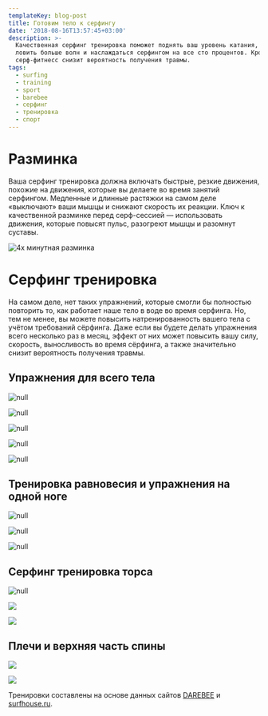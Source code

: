 ```yaml
---
templateKey: blog-post
title: Готовим тело к серфингу
date: '2018-08-16T13:57:45+03:00'
description: >-
  Качественная серфинг тренировка поможет поднять ваш уровень катания, поможет
  ловить больше волн и наслаждаться серфингом на все сто процентов. Кроме того,
  серф-фитнесс снизит вероятность получения травмы.
tags:
  - surfing
  - training
  - sport
  - barebee
  - серфинг
  - тренировка
  - спорт
---
```

# Разминка

Ваша серфинг тренировка должна включать быстрые, резкие движения, похожие на движения, которые вы делаете во время занятий серфингом. Медленные и длинные растяжки на самом деле «выключают» ваши мышцы и снижают скорость их реакции. Ключ к качественной разминке перед серф-сессией — использовать движения, которые повысят пульс, разогреют мышцы и разомнут суставы.

![4х минутная разминка](/img/4-minute-warmup-workout.jpg)

# Серфинг тренировка

На самом деле, нет таких упражнений, которые смогли бы полностью повторить то, как работает наше тело в воде во время серфинга. Но, тем не менее, вы можете повысить натренированность вашего тела c учётом требований сёрфинга. Даже если вы будете делать упражнения всего несколько раз в месяц, эффект от них может повысить вашу силу, скорость, выносливость во время сёрфинга, а также значительно снизит вероятность получения травмы.

## Упражнения для всего тела

![null](/img/tripitaka-workout.jpg)

![null](/img/wrestler-workout.jpg)

![null](/img/thick-and-wide-workout.jpg)

![null](/img/monster-is-loose-workout.jpg)

![null](/img/powerbuilt-workout.jpg)

## Тренировка равновесия и упражнения на одной ноге

![null](/img/coordinator-workout.jpg)

![null](/img/cardio-balance-workout.jpg)

![null](/img/balance-and-coordination-workout.jpg)

## Серфинг тренировка торса

![null](/img/extreme-abs-workout.jpg)

![](/img/one-arm-pushup-prep-workout.jpg)

![](/img/marauder-workout.jpg)

## Плечи и верхняя часть спины

![](/img/back-and-core-workout.jpg)

![](/img/chest-and-back-workout.jpg)

Тренировки составлены на основе данных сайтов [DAREBEE](https://darebee.com/workouts/) и [surfhouse.ru](https://wavehouse.ru/surf-training/).
